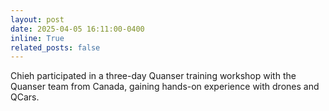 ```yaml
---
layout: post
date: 2025-04-05 16:11:00-0400
inline: True
related_posts: false
---
```


Chieh participated in a three-day Quanser training workshop with the Quanser team from Canada, gaining hands-on experience with drones and QCars.